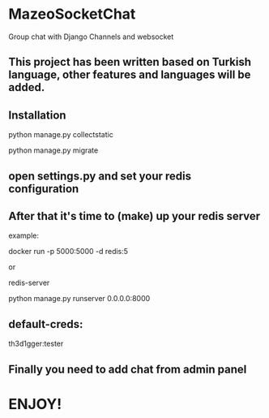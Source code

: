 # MazeoSocketChat
Group chat with Django Channels and websocket
## This project has been written based on Turkish language, other features and languages will be added.

## Installation

python manage.py collectstatic

python manage.py migrate 

## open settings.py and set your redis configuration

## After that it's time to (make) up your redis server
example:

docker run -p 5000:5000 -d redis:5

or 

redis-server

python manage.py runserver 0.0.0.0:8000

## default-creds: 

th3d1gger:tester

## Finally you need to add chat from admin panel 

# ENJOY!
